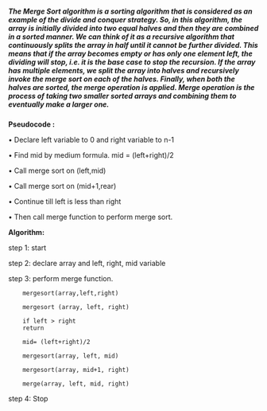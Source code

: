 ##### The Merge Sort algorithm is a sorting algorithm that is considered as an example of the divide and conquer strategy. So, in this algorithm, the array is initially divided into two equal halves and then they are combined in a sorted manner. We can think of it as a recursive algorithm that continuously splits the array in half until it cannot be further divided. This means that if the array becomes empty or has only one element left, the dividing will stop, i.e. it is the base case to stop the recursion. If the array has multiple elements, we split the array into halves and recursively invoke the merge sort on each of the halves. Finally, when both the halves are sorted, the merge operation is applied. Merge operation is the process of taking two smaller sorted arrays and combining them to eventually make a larger one.

**Pseudocode :**

•    Declare left variable to 0 and right variable to n-1 

•    Find mid by medium formula. mid = (left+right)/2

•    Call merge sort on (left,mid)

•    Call merge sort on (mid+1,rear)

•    Continue till left is less than right

•    Then call merge function to perform merge sort.



**Algorithm:**

step 1: start

step 2: declare array and left, right, mid variable 

step 3: perform merge function.

        mergesort(array,left,right)
        
        mergesort (array, left, right)
        
        if left > right
        return
        
        mid= (left+right)/2
        
        mergesort(array, left, mid)
        
        mergesort(array, mid+1, right)
        
        merge(array, left, mid, right)
        
step 4: Stop
